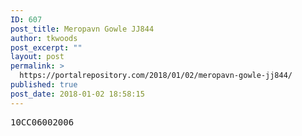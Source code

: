```yaml
---
ID: 607
post_title: Meropavn Gowle JJ844
author: tkwoods
post_excerpt: ""
layout: post
permalink: >
  https://portalrepository.com/2018/01/02/meropavn-gowle-jj844/
published: true
post_date: 2018-01-02 18:58:15
---
```

<pre>10CC06002006</pre>